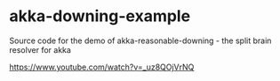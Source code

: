 # akka-downing-example

Source code for the demo of akka-reasonable-downing - the split brain resolver for akka

https://www.youtube.com/watch?v=_uz8QOjVrNQ
